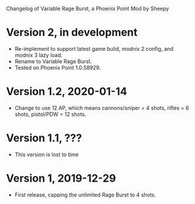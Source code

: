 Changelog of Variable Rage Burst, a Phoenix Point Mod by Sheepy

# Version 2, in development

* Re-implement to support latest game bulid, modnix 2 config, and modnix 3 lazy load.
* Rename to Variable Rage Burst.
* Tested on Phoenix Point 1.0.58929.

# Version 1.2, 2020-01-14

* Change to use 12 AP, which means cannons/sniper = 4 shots, rifles = 6 shots, pistol/PDW = 12 shots. 

# Version 1.1, ???

* This version is lost to time

# Version 1, 2019-12-29

* First release, capping the unlimited Rage Burst to 4 shots.
